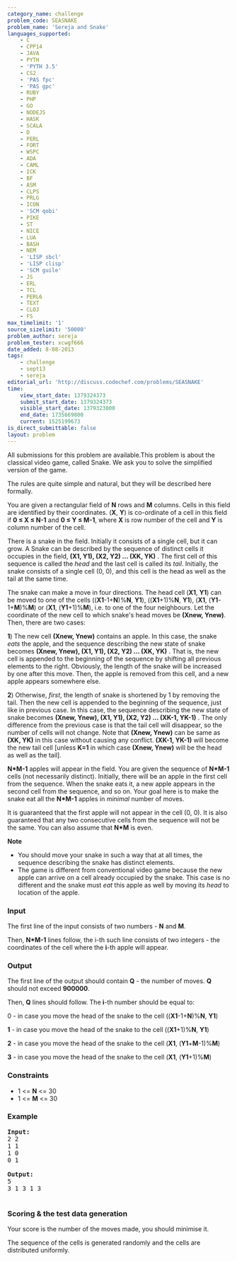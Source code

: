 ```yaml
---
category_name: challenge
problem_code: SEASNAKE
problem_name: 'Sereja and Snake'
languages_supported:
    - C
    - CPP14
    - JAVA
    - PYTH
    - 'PYTH 3.5'
    - CS2
    - 'PAS fpc'
    - 'PAS gpc'
    - RUBY
    - PHP
    - GO
    - NODEJS
    - HASK
    - SCALA
    - D
    - PERL
    - FORT
    - WSPC
    - ADA
    - CAML
    - ICK
    - BF
    - ASM
    - CLPS
    - PRLG
    - ICON
    - 'SCM qobi'
    - PIKE
    - ST
    - NICE
    - LUA
    - BASH
    - NEM
    - 'LISP sbcl'
    - 'LISP clisp'
    - 'SCM guile'
    - JS
    - ERL
    - TCL
    - PERL6
    - TEXT
    - CLOJ
    - FS
max_timelimit: '1'
source_sizelimit: '50000'
problem_author: sereja
problem_tester: xcwgf666
date_added: 8-08-2013
tags:
    - challenge
    - sept13
    - sereja
editorial_url: 'http://discuss.codechef.com/problems/SEASNAKE'
time:
    view_start_date: 1379324373
    submit_start_date: 1379324373
    visible_start_date: 1379323800
    end_date: 1735669800
    current: 1525199673
is_direct_submittable: false
layout: problem
---
```

All submissions for this problem are available.This problem is about the classical video game, called Snake.
We ask you to solve the simplified version of the game.

The rules are quite simple and natural, but they will be described here formally.

You are given a rectangular field of **N** rows and **M** columns. Cells in this field are identified by their coordinates.
(**X**, **Y**) is co-ordinate of a cell in this field if **0 ≤ X ≤ N-1** and **0 ≤ Y ≤ M-1**, where **X** is row number of the cell and **Y** is column number of the cell.

There is a snake in the field. Initially it consists of a single cell, but it can grow. A Snake can be described by the sequence of distinct cells it occupies in the field, **(X1, Y1), (X2, Y2) ... (XK, YK)** . The first cell of this sequence is called the *head* and the last cell is called its *tail*. Initially, the snake consists of a single cell (0, 0), and this cell is the head as well as the tail at the same time.

The snake can make a move in four directions. The head cell (**X1**, **Y1**) can be moved to one of the cells ((**X1**-1+**N**)%**N**, **Y1**), ((**X1**+1)%**N**, **Y1**),
(**X1**, (**Y1**-1+**M**)%**M**) or (**X1**, (**Y1**+1)%**M**), i.e. to one of the four neighbours. Let the coordinate of the new cell to which snake's head moves be **(Xnew, Ynew)**. Then, there are two cases:

**1**) The new cell **(Xnew, Ynew)** contains an apple. In this case, the snake *eats* the apple, and the sequence describing the new state of snake becomes **(Xnew, Ynew), (X1, Y1), (X2, Y2) ... (XK, YK)** . That is, the new cell is appended to the beginning of the sequence by shifting all previous elements to the right. Obviously, the length of the snake will be increased by one after this move. Then, the apple is removed from this cell, and a new apple appears somewhere else.

**2**) Otherwise, *first*, the length of snake is shortened by 1 by removing the tail. Then the new cell is appended to the beginning of the sequence, just like in previous case. In this case, the sequence describing the new state of snake becomes **(Xnew, Ynew), (X1, Y1), (X2, Y2) ... (XK-1, YK-1)** . The only difference from the previous case is that the tail cell will disappear, so the number of cells will not change. Note that **(Xnew, Ynew)** can be same as **(XK, YK)** in this case without causing any conflict. **(XK-1, YK-1)** will become the new tail cell \[unless **K=1** in which case **(Xnew, Ynew)** will be the head as well as the tail\].

**N\*M-1** apples will appear in the field. You are given the sequence of **N\*M-1** cells (not necessarily distinct). Initially, there will be an apple in the first cell from the sequence. When the snake eats it, a new apple appears in the second cell from the sequence, and so on. Your goal here is to make the snake eat all the **N\*M-1** apples in *minimal* number of moves.

It is guaranteed that the first apple will not appear in the cell (0, 0). It is also guaranteed that any two consecutive cells from the sequence will not be the same. You can also assume that **N\*M** is even.

**Note**

- You should move your snake in such a way that at all times, the sequence describing the snake has distinct elements.
- The game is different from conventional video game because the new apple can arrive on a cell already occupied by the snake. This case is no different and the snake must *eat* this apple as well by moving its *head* to location of the apple.

### Input

The first line of the input consists of two numbers - **N** and **M**.

Then, **N\*M-1** lines follow, the i-th such line consists of two integers - the coordinates of the cell where the **i**-th apple will appear.

### Output

The first line of the output should contain **Q** - the number of moves. **Q** should not exceed **900000**.

Then, **Q** lines should follow. The **i**-th number should be equal to:

0 - in case you move the head of the snake to the cell ((**X1**-1+**N**)%**N**, **Y1**)

**1** - in case you move the head of the snake to the cell ((**X1**+1)%**N**, **Y1**)

**2** - in case you move the head of the snake to the cell (**X1**, (**Y1**+**M**-1)%**M**)

**3** - in case you move the head of the snake to the cell (**X1**, (**Y1**+1)%**M**)

### Constraints

- 1 <= **N** <= 30
- 1 <= **M** <= 30

### Example

<pre><b>Input:</b>
2 2
1 1
1 0
0 1

<b>Output:</b>
5
3 1 3 1 3

</pre>
### Scoring & the test data generation

Your score is the number of the moves made, you should minimise it.

The sequence of the cells is generated randomly and the cells are distributed uniformly.
